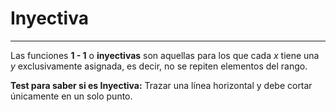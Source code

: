 # Inyectiva
***
Las funciones **1 - 1** o **inyectivas** son aquellas para los que cada $x$ tiene una $y$ exclusivamente asignada, es decir, no se repiten elementos del rango.

**Test para saber si es Inyectiva:** Trazar una línea horizontal y debe cortar únicamente en un solo punto.